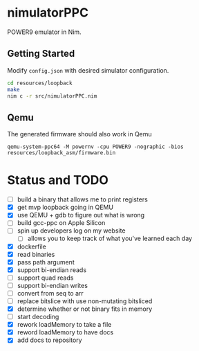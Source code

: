 # nimulatorPPC

POWER9 emulator in Nim.

## Getting Started

Modify ``config.json`` with desired simulator configuration.

```bash
cd resources/loopback
make
nim c -r src/nimulatorPPC.nim
```

## Qemu
The generated firmware should also work in Qemu

```
qemu-system-ppc64 -M powernv -cpu POWER9 -nographic -bios resources/loopback_asm/firmware.bin
```

# Status and TODO

 - [ ] build a binary that allows me to print registers
 - [x] get mvp loopback going in QEMU
 - [x] use QEMU + gdb to figure out what is wrong
 - [ ] build gcc-ppc on Apple Silicon
 - [ ] spin up developers log on my website
   - [ ] allows you to keep track of what you've learned
         each day
 - [x] dockerfile
 - [x] read binaries
 - [x] pass path argument
 - [x] support bi-endian reads
 - [ ] support quad reads
 - [ ] support bi-endian writes
 - [ ] convert from seq to arr
 - [ ] replace bitslice with use non-mutating bitsliced
 - [x] determine whether or not binary fits in memory
 - [ ] start decoding
 - [x] rework loadMemory to take a file
 - [x] reword loadMemory to have docs
 - [x] add docs to repository